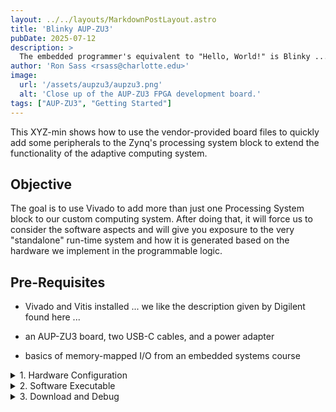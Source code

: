 ```yaml
---
layout: ../../layouts/MarkdownPostLayout.astro
title: 'Blinky AUP-ZU3'
pubDate: 2025-07-12
description: >
  The embedded programmer's equivalent to "Hello, World!" is Blinky ... here add some switches and LEDs to our basic microcontroller design and you can make manually make the LED blink if that\'s your thing. :-)
author: 'Ron Sass <rsass@charlotte.edu>'
image:
  url: '/assets/aupzu3/aupzu3.png'
  alt: 'Close up of the AUP-ZU3 FPGA development board.'
tags: ["AUP-ZU3", "Getting Started"]
---
```


This XYZ-min shows how to use the vendor-provided board
files to quickly add some peripherals to the Zynq's processing
system block to extend the functionality of the adaptive
computing system.

## Objective

The goal is to use Vivado to add more than just one Processing
System block to our custom computing system.  After doing that,
it will force us to consider the software aspects and will give
you exposure to the very "standalone" run-time system and how
it is generated based on the hardware we implement in the programmable
logic.

## Pre-Requisites

*   Vivado and Vitis installed ... we like the description
    given by Digilent found here ...

*   an AUP-ZU3 board, two USB-C cables, and a power adapter

*   basics of memory-mapped I/O from an embedded systems course

<details>
<summary>1. Hardware Configuration</summary>
<div class="content">

something something something ... XSA

</div>
</details>


<details>
<summary>2. Software Executable</summary>
<div class="content">

something something something ... ELF

</div>
</details>

<details>
<summary>3. Download and Debug</summary>
<div class="content">

Connect - download - run or debug

</div>
</details>


